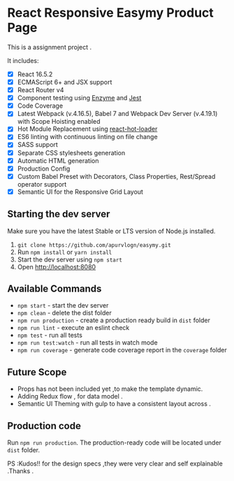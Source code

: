 # React Responsive Easymy Product Page

This is a assignment project .

 It includes: 

- [x] React 16.5.2
- [x] ECMAScript 6+ and JSX support
- [x] React Router v4
- [x] Component testing using [Enzyme](https://github.com/airbnb/enzyme) and [Jest](https://facebook.github.io/jest)
- [x] Code Coverage
- [x] Latest Webpack (v.4.16.5), Babel 7 and Webpack Dev Server (v.4.19.1) with Scope Hoisting enabled
- [x] Hot Module Replacement using [react-hot-loader](https://github.com/gaearon/react-hot-loader)
- [x] ES6 linting with continuous linting on file change
- [x] SASS support
- [x] Separate CSS stylesheets generation
- [x] Automatic HTML generation
- [x] Production Config
- [x] Custom Babel Preset with Decorators, Class Properties, Rest/Spread operator support
- [x] Semantic UI for the Responsive Grid Layout 

## Starting the dev server

Make sure you have the latest Stable or LTS version of Node.js installed.

1. `git clone https://github.com/apurvlogn/easymy.git`
2. Run `npm install` or `yarn install`
3. Start the dev server using `npm start`
3. Open [http://localhost:8080](http://localhost:8080)

## Available Commands

- `npm start` - start the dev server
- `npm clean` - delete the dist folder
- `npm run production` - create a production ready build in `dist` folder
- `npm run lint` - execute an eslint check
- `npm test` - run all tests
- `npm run test:watch` - run all tests in watch mode
- `npm run coverage` - generate code coverage report in the `coverage` folder

## Future Scope 
- Props has not been included yet ,to make the template dynamic. 
- Adding Redux flow , for data model . 
- Semantic UI Theming with gulp to have a consistent layout across .

## Production code

Run `npm run production`. The production-ready code will be located under `dist` folder.


PS :Kudos!! for the design specs ,they were very clear and self explainable .Thanks .
